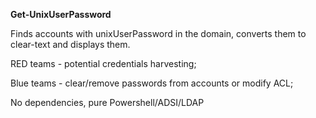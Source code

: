 <b> Get-UnixUserPassword </b>

Finds accounts with unixUserPassword in the domain, converts them to clear-text and displays them. 

RED teams - potential credentials harvesting; 

Blue teams - clear/remove passwords from accounts or modify ACL;

No dependencies, pure Powershell/ADSI/LDAP
